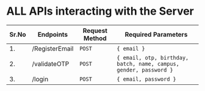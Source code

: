 
# ALL APIs interacting with the Server

| Sr.No | Endpoints      | Request Method | Required Parameters                                                   |
| ----- | -------------- | -------------- | --------------------------------------------------------------------- |
| 1.    | /RegisterEmail | `POST`         | ```{ email }```                                                       |
| 2.    | /validateOTP   | `POST`         | ```{ email, otp, birthday, batch, name, campus, gender, password }``` |
| 3.    | /login         | `POST`         | ```{ email, password }```                                             |

